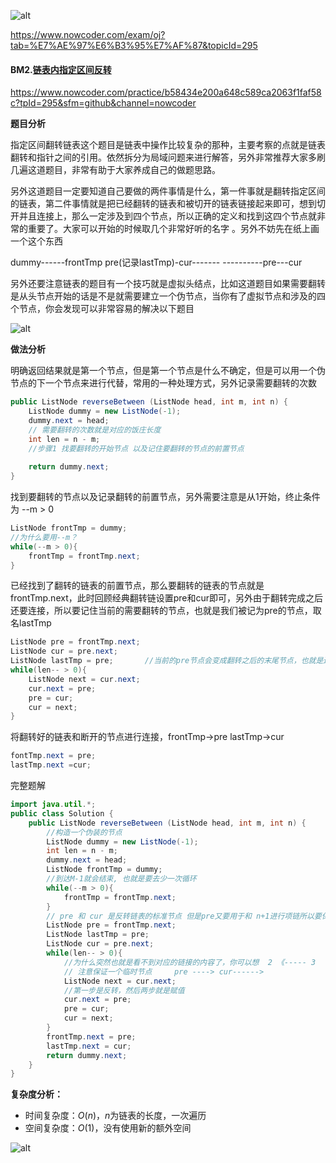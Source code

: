 ![alt](https://uploadfiles.nowcoder.com/bm/top101-head.jpg)

https://www.nowcoder.com/exam/oj?tab=%E7%AE%97%E6%B3%95%E7%AF%87&topicId=295

####  BM2.[链表内指定区间反转](https://www.nowcoder.com/practice/b58434e200a648c589ca2063f1faf58c?tpId=295&sfm=github&channel=nowcoder)


https://www.nowcoder.com/practice/b58434e200a648c589ca2063f1faf58c?tpId=295&sfm=github&channel=nowcoder



**题目分析**

指定区间翻转链表这个题目是链表中操作比较复杂的那种，主要考察的点就是链表翻转和指针之间的引用。依然拆分为局域问题来进行解答，另外非常推荐大家多刷几遍这道题目，非常有助于大家养成自己的做题思路。

另外这道题目一定要知道自己要做的两件事情是什么，第一件事就是翻转指定区间的链表，第二件事情就是把已经翻转的链表和被切开的链表链接起来即可，想到切开并且连接上，那么一定涉及到四个节点，所以正确的定义和找到这四个节点就非常的重要了。大家可以开始的时候取几个非常好听的名字 。另外不妨先在纸上画一个这个东西

 dummy------frontTmp    pre(记录lastTmp)-cur-------     ----------pre---cur     

另外还要注意链表的题目有一个技巧就是虚拟头结点，比如这道题目如果需要翻转是从头节点开始的话是不是就需要建立一个伪节点，当你有了虚拟节点和涉及的四个节点，你会发现可以非常容易的解决以下题目


![alt](https://uploadfiles.nowcoder.com/images/20211206/397721558_1638760529718/56E0F0741EC36DE1005A0BF1028ADBF3)


**做法分析**

明确返回结果就是第一个节点，但是第一个节点是什么不确定，但是可以用一个伪节点的下一个节点来进行代替，常用的一种处理方式，另外记录需要翻转的次数

```java
public ListNode reverseBetween (ListNode head, int m, int n) {
    ListNode dummy = new ListNode(-1);
    dummy.next = head;
    // 需要翻转的次数就是对应的饭庄长度
    int len = n - m;
    //步骤1 找要翻转的开始节点 以及记住要翻转的节点的前置节点
    
    return dummy.next;
}

```

找到要翻转的节点以及记录翻转的前置节点，另外需要注意是从1开始，终止条件为 --m > 0

```java
ListNode frontTmp = dummy;
//为什么要用--m？
while(--m > 0){
    frontTmp = frontTmp.next;
}
```

已经找到了翻转的链表的前置节点，那么要翻转的链表的节点就是frontTmp.next，此时回顾经典翻转链设置pre和cur即可，另外由于翻转完成之后还要连接，所以要记住当前的需要翻转的节点，也就是我们被记为pre的节点，取名lastTmp

```java
ListNode pre = frontTmp.next;
ListNode cur = pre.next;
ListNode lastTmp = pre;       //当前的pre节点会变成翻转之后的末尾节点，也就是连接断开节点的节点
while(len-- > 0){
    ListNode next = cur.next;
    cur.next = pre;
    pre = cur;
    cur = next;
}
```

将翻转好的链表和断开的节点进行连接，frontTmp->pre            lastTmp->cur

```java
fontTmp.next = pre;
lastTmp.next =cur;
```


完整题解

```java
import java.util.*;
public class Solution {
    public ListNode reverseBetween (ListNode head, int m, int n) {
        //构造一个伪装的节点
        ListNode dummy = new ListNode(-1);
        int len = n - m;
        dummy.next = head;
        ListNode frontTmp = dummy;
        //到达M-1就会结束, 也就是要去少一次循环
        while(--m > 0){
            frontTmp = frontTmp.next;
        }
        // pre 和 cur 是反转链表的标准节点 但是pre又要用于和 n+1进行项链所以要保存 临时节点
        ListNode pre = frontTmp.next;
        ListNode lastTmp = pre;
        ListNode cur = pre.next;
        while(len-- > 0){
            //为什么突然也就是看不到对应的链接的内容了，你可以想  2 《----- 3   4 ------5
            // 注意保证一个临时节点     pre ----> cur------>
            ListNode next = cur.next;
            //第一步是反转，然后两步就是赋值
            cur.next = pre;
            pre = cur;
            cur = next;
        }
        frontTmp.next = pre;
        lastTmp.next = cur;
        return dummy.next;
    }
}

```


**复杂度分析：**

- 时间复杂度：$O(n)$，$n$为链表的长度，一次遍历
- 空间复杂度：$O(1)$，没有使用新的额外空间

![alt](https://uploadfiles.nowcoder.com/bm/top101-tail.jpg)
